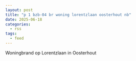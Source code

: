 ```yaml
---
layout: post
title: "p 1 bzb-04 br woning lorentzlaan oosterhout nb"
date: 2025-06-18
categories: 
  - rss
tags: 
  - feed
---
```


Woningbrand op Lorentzlaan in Oosterhout
